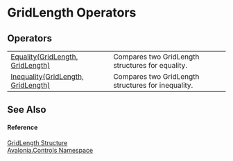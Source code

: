 # GridLength Operators




## Operators
<table>
<tr>
<td><a href="M_Avalonia_Controls_GridLength_op_Equality">Equality(GridLength, GridLength)</a></td>
<td>Compares two GridLength structures for equality.</td>
</tr>
<tr>
<td><a href="M_Avalonia_Controls_GridLength_op_Inequality">Inequality(GridLength, GridLength)</a></td>
<td>Compares two GridLength structures for inequality.</td>
</tr>
</table>

## See Also


#### Reference
<a href="T_Avalonia_Controls_GridLength">GridLength Structure</a>  
<a href="N_Avalonia_Controls">Avalonia.Controls Namespace</a>  


